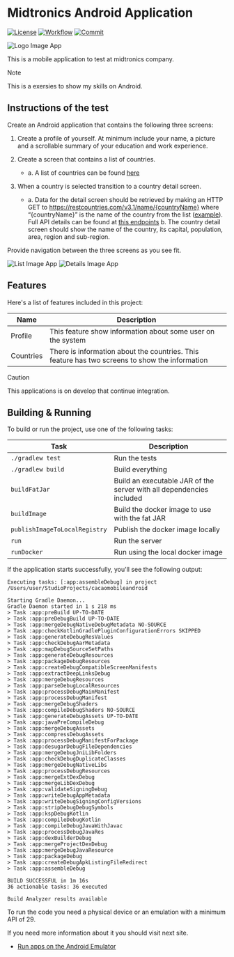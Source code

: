 # Midtronics Android Application
[![License](https://img.shields.io/github/license/Cessup/midtronics-mobile-android
)](https://opensource.org/licenses/Apache-2.0)
[![Workflow](https://img.shields.io/github/actions/workflow/status/Cessup/midtronics-mobile-android/midtronics-ci.yml
)](https://github.com/Cessup/midtronics-mobile-android/actions)
[![Commit](https://img.shields.io/github/last-commit/Cessup/midtronics-mobile-android
)](https://github.com/Cessup/midtronics-mobile-android)

![Logo Image App](images/midtronics_logo.png)

This is a mobile application to test at midtronics company.

> [!NOTE]
> This is a exersies to show my skills on Android.

## Instructions of the test
Create an Android application that contains the following three screens:
1. Create a profile of yourself. At minimum include your name, a picture and a scrollable summary of your education and work experience.
2. Create a screen that contains a list of countries.
   - a. A list of countries can be found [here](https://github.com/vinaygaba/Ultimate-String-Array-List/blob/master/Countries.xml/)  

3. When a country is selected transition to a country detail screen.
   - a. Data for the detail screen should be retrieved by making an HTTP GET to
      https://restcountries.com/v3.1/name/{countryName} where “{countryName}” is the name of the
      country from the list ([example](https://restcountries.com/v3.1/name/Argentina)). Full API details can
      be found at [this endpoints](https://restcountries.com/#api-endpoints-v3-all)
      b. The country detail screen should show the name of the country, its capital, population, area,
      region and sub-region.

Provide navigation between the three screens as you see fit.

![List Image App](images/ss_list.png)
![Details Image App](images/ss_details.png)


## Features
Here's a list of features included in this project:

| Name      | Description                                                                                    |
|-----------|------------------------------------------------------------------------------------------------|
| Profile   | This feature show information about some user on the system                                    |
| Countries | There is information about the countries. This feature has two screens to show the information |

> [!CAUTION]
> This applications is on develop that continue integration.

## Building & Running

To build or run the project, use one of the following tasks:

| Task                          | Description                                                          |
|-------------------------------|----------------------------------------------------------------------|
| `./gradlew test`              | Run the tests                                                        |
| `./gradlew build`             | Build everything                                                     |
| `buildFatJar`                 | Build an executable JAR of the server with all dependencies included |
| `buildImage`                  | Build the docker image to use with the fat JAR                       |
| `publishImageToLocalRegistry` | Publish the docker image locally                                     |
| `run`                         | Run the server                                                       |
| `runDocker`                   | Run using the local docker image                                     |

If the application starts successfully, you'll see the following output:

```
Executing tasks: [:app:assembleDebug] in project /Users/user/StudioProjects/cacaomobileandroid

Starting Gradle Daemon...
Gradle Daemon started in 1 s 218 ms
> Task :app:preBuild UP-TO-DATE
> Task :app:preDebugBuild UP-TO-DATE
> Task :app:mergeDebugNativeDebugMetadata NO-SOURCE
> Task :app:checkKotlinGradlePluginConfigurationErrors SKIPPED
> Task :app:generateDebugResValues
> Task :app:checkDebugAarMetadata
> Task :app:mapDebugSourceSetPaths
> Task :app:generateDebugResources
> Task :app:packageDebugResources
> Task :app:createDebugCompatibleScreenManifests
> Task :app:extractDeepLinksDebug
> Task :app:mergeDebugResources
> Task :app:parseDebugLocalResources
> Task :app:processDebugMainManifest
> Task :app:processDebugManifest
> Task :app:mergeDebugShaders
> Task :app:compileDebugShaders NO-SOURCE
> Task :app:generateDebugAssets UP-TO-DATE
> Task :app:javaPreCompileDebug
> Task :app:mergeDebugAssets
> Task :app:compressDebugAssets
> Task :app:processDebugManifestForPackage
> Task :app:desugarDebugFileDependencies
> Task :app:mergeDebugJniLibFolders
> Task :app:checkDebugDuplicateClasses
> Task :app:mergeDebugNativeLibs
> Task :app:processDebugResources
> Task :app:mergeExtDexDebug
> Task :app:mergeLibDexDebug
> Task :app:validateSigningDebug
> Task :app:writeDebugAppMetadata
> Task :app:writeDebugSigningConfigVersions
> Task :app:stripDebugDebugSymbols
> Task :app:kspDebugKotlin
> Task :app:compileDebugKotlin
> Task :app:compileDebugJavaWithJavac
> Task :app:processDebugJavaRes
> Task :app:dexBuilderDebug
> Task :app:mergeProjectDexDebug
> Task :app:mergeDebugJavaResource
> Task :app:packageDebug
> Task :app:createDebugApkListingFileRedirect
> Task :app:assembleDebug

BUILD SUCCESSFUL in 1m 16s
36 actionable tasks: 36 executed

Build Analyzer results available
```

To run the code you need a physical device or an emulation with a minimum API of 29.

If you need more information about it you should visit next site.

- [Run apps on the Android Emulator](https://developer.android.com/studio/run/emulator)
